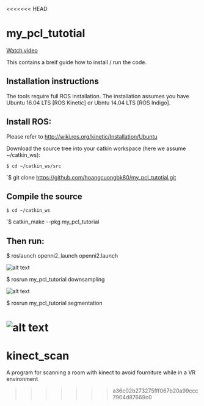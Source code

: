 <<<<<<< HEAD
# my_pcl_tutotial

[Watch video](https://www.youtube.com/watch?v=0gA_Dr9YYRY)

This contains a breif guide how to install / run the code.

## Installation instructions
The tools require full ROS installation. The installation assumes you have Ubuntu 16.04 LTS [ROS Kinetic] or Ubntu 14.04 LTS [ROS Indigo].

## Install ROS:
Please refer to http://wiki.ros.org/kinetic/Installation/Ubuntu

Download the source tree into your catkin workspace (here we assume ~/catkin_ws):

`$ cd ~/catkin_ws/src`

`$ git clone https://github.com/hoangcuongbk80/my_pcl_tutotial.git

## Compile the source

`$ cd ~/catkin_ws`

`$ catkin_make --pkg my_pcl_tutorial

## Then run:

$ roslaunch openni2_launch openni2.launch

![alt text](https://github.com/hoangcuongbk80/my_pcl_tutotial/blob/master/docs/figs/Original.png)

$ rosrun my_pcl_tutorial downsampling

![alt text](https://github.com/hoangcuongbk80/my_pcl_tutotial/blob/master/docs/figs/Dowmsampled.png)

$ rosrun my_pcl_tutorial segmentation

![alt text](https://github.com/hoangcuongbk80/my_pcl_tutotial/blob/master/docs/figs/Segmented.png)
=======
# kinect_scan
A program for scanning a room with kinect to avoid fourniture while in a VR environment 
>>>>>>> a36c02b273275fff067b20a99ccc7904d87669c0
